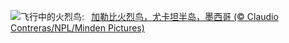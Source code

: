 ![](https://www.bing.com/th?id=OHR.YucatanFlamingos_ZH-CN0721673752_UHD.jpg&w=1000)飞行中的火烈鸟:&nbsp;&ensp;[加勒比火烈鸟，尤卡坦半岛，墨西哥 (© Claudio Contreras/NPL/Minden Pictures)](https://www.bing.com/th?id=OHR.YucatanFlamingos_ZH-CN0721673752_UHD.jpg)
<br><br/>
